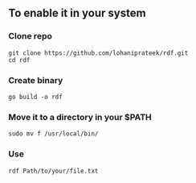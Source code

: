 ## To enable it in your system
### Clone repo
```
git clone https://github.com/lohaniprateek/rdf.git
cd rdf
```
### Create binary
```
go build -o rdf
```

### Move it to a directory in your $PATH
```
sudo mv f /usr/local/bin/
```

### Use
```
rdf Path/to/your/file.txt
